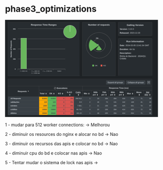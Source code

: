 # phase3_optimizations

![alt text](../images/to_improve.png)

1 - mudar para 512 worker connections: -> Melhorou

2 - diminuir os resources do nginx e alocar no bd -> Nao

3 - diminuir os recursos das apis e colocar no bd -> Nao

4 - diminuir cpu do bd e colocar nas apis -> Nao

5 - Tentar mudar o sistema de lock nas apis ->